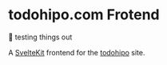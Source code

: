 # todohipo.com Frotend

🚧 testing things out

A [SvelteKit](https://kit.svelte.com) frontend for the [todohipo](https://todohipo.com) site.
